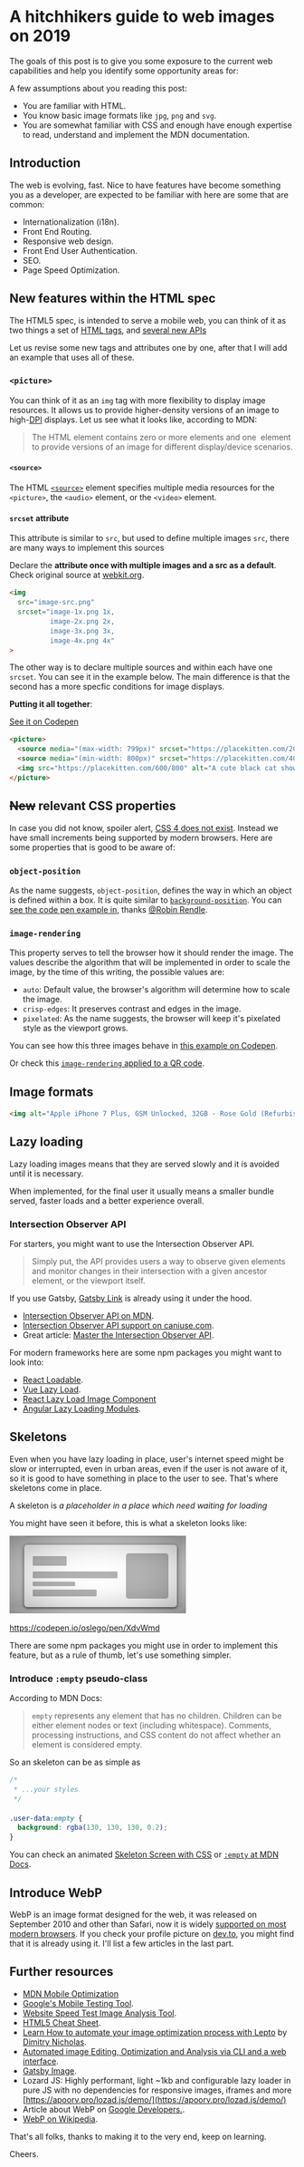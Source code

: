# A hitchhikers guide to web images on 2019

The goals of this post is to give you some exposure to the current web capabilities and help you identify some opportunity areas for:

A few assumptions about you reading this post: 

* You are familiar with HTML.
* You know basic image formats like `jpg`, `png` and `svg`.
* You are somewhat familiar with CSS and enough have enough expertise to read, understand and implement the MDN documentation.

## Introduction

The web is evolving, fast. Nice to have features have become something you as a developer, are expected to be familiar with here are some that are common:

 * Internationalization (i18n).
 * Front End Routing.
 * Responsive web design.
 * Front End User Authentication.
 * SEO.
 * Page Speed Optimization.

## New features within the HTML spec

The HTML5 spec, is intended to serve a mobile web, you can think of it as two things a set of [HTML tags](https://www.w3schools.com/html/html5_new_elements.asp), and [several new APIs](https://developer.mozilla.org/en-US/docs/Web/Guide/HTML/HTML5)


Let us revise some new tags and attributes one by one, after that I will add an example that uses all of these.

### `<picture>`

You can think of it as an `img` tag with more flexibility to display image resources. It allows us to provide higher-density versions of an image to high-[DPI](https://en.wikipedia.org/wiki/Dots_per_inch) displays. Let us see what it looks like, according to MDN:

>  The HTML <picture> element contains zero or more <source> elements and one <img> element to provide versions of an image for different display/device scenarios.

#### `<source>`

The HTML [`<source>`](https://developer.mozilla.org/en-US/docs/Web/HTML/Element/source#attr-srcset) element specifies multiple media resources for the `<picture>`, the `<audio>` element, or the `<video>` element.

#### `srcset` attribute

This attribute is similar to `src`, but used to define multiple images `src`, there are many ways to implement this sources

Declare the **attribute once with multiple images and a src as a default**. Check original source at [webkit.org](https://webkit.org/demos/srcset/). 

```HTML
<img 
  src="image-src.png" 
  srcset="image-1x.png 1x, 
          image-2x.png 2x,
          image-3x.png 3x, 
          image-4x.png 4x"
>
```

The other way is to declare multiple sources and within each have one `srcset`. You can see it in the example below. The main difference is that the second has a more specfic conditions for image displays.

**Putting it all together**:

[See it on Codepen](https://codepen.io/papapon/pen/EMOdWr?editors=1100)

```HTML
<picture>
  <source media="(max-width: 799px)" srcset="https://placekitten.com/200/300">
  <source media="(min-width: 800px)" srcset="https://placekitten.com/400/600">
  <img src="https://placekitten.com/600/800" alt="A cute black cat showing his love">
</picture>

```

## ~~New~~ relevant CSS properties

In case you did not know, spoiler alert, [CSS 4 does not exist](https://dev.to/olimpioadolfo/does-css4-exist-5ao4). Instead we have small increments being supported by modern browsers. Here are some properties that is good to be aware of:

### `object-position`

As the name suggests, `object-position`, defines the way in which an object is defined within a box. It is quite similar to [`background-position`](https://developer.mozilla.org/es/docs/Web/CSS/background-position). You can [see the code pen example in](https://codepen.io/robinrendle/pen/raGOOJ), thanks [@Robin Rendle](https://twitter.com/robinrendle).

### `image-rendering`

This property serves to tell the browser how it should render the image. The values describe the algorithm that will be implemented in order to scale the image, by the time of this writing, the possible values are:

* `auto`: Default value, the browser's algorithm will determine how to scale the image.  
* `crisp-edges`: It preserves contrast and edges in the image.
* `pixelated`: As the name suggests, the browser will keep it's pixelated style as the viewport grows.

You can see how this three images behave in [this example on Codepen](https://codepen.io/robinrendle/pen/XJPPMW).

Or check this [`image-rendering` applied to a QR code](https://codepen.io/robinrendle/pen/EaOJeq).

## Image formats

```HTML
<img alt="Apple iPhone 7 Plus, GSM Unlocked, 32GB - Rose Gold (Refurbished)" src="https://images-na.ssl-images-amazon.com/images/I/51gVm-dTdvL._AC_SY200_.jpg" class="product-image" height="200px" data-a-hires="https://images-na.ssl-images-amazon.com/images/I/51gVm-dTdvL._AC_SY400_.jpg">
```

## Lazy loading

Lazy loading images means that they are served slowly and it is avoided until it is necessary. 

When implemented, for the final user it usually means a smaller bundle served, faster loads and a better experience overall.

### Intersection Observer API

For starters, you might want to use the Intersection Observer API. 

> Simply put, the API provides users a way to observe given elements and monitor changes in their intersection with a given ancestor element, or the viewport itself.

If you use Gatsby, [Gatsby Link](https://www.gatsbyjs.org/docs/gatsby-link/) is already using it under the hood.

* [Intersection Observer API on MDN](https://developer.mozilla.org/es/docs/Web/API/Intersection_Observer_API).
* [Intersection Observer API support on caniuse.com](https://caniuse.com/#search=intersection).
* Great article: [Master the Intersection Observer API](https://www.hweaver.com/intersection-observer-single-page-navigation/).

For modern frameworks here are some npm packages you might want to look into:

* [React Loadable](https://github.com/jamiebuilds/react-loadable).
* [Vue Lazy Load](https://github.com/hilongjw/vue-lazyload).
* [React Lazy Load Image Component](https://github.com/Aljullu/react-lazy-load-image-component#readme)
* [Angular Lazy Loading Modules](https://angular.io/guide/lazy-loading-ngmodules).


## Skeletons

Even when you have lazy loading in place, user's internet speed might be slow or interrupted, even in urban areas, even if the user is not aware of it, so it is good to have something in place to the user to see. That's where skeletons come in place.

A skeleton is _a placeholder in a place which need waiting for loading_

You might have seen it before, this is what a skeleton looks like: 

![alt text](./img/skeleton_example.png "CSS skeleton example")

https://codepen.io/oslego/pen/XdvWmd

There are some npm packages you might use in order to implement this feature, but as a rule of thumb, let's use something simpler. 

### Introduce `:empty` pseudo-class

According to  MDN Docs:

> `empty` represents any element that has no children. Children can be either element nodes or text (including whitespace). Comments, processing instructions, and CSS content do not affect whether an element is considered empty.

So an skeleton can be as simple as

```CSS
/*
 * ...your styles
 */

.user-data:empty {
  background: rgba(130, 130, 130, 0.2); 
}
```

You can check an animated [Skeleton Screen with CSS](https://codepen.io/oslego/pen/XdvWmd) or [`:empty` at MDN Docs](https://developer.mozilla.org/en-US/docs/Web/CSS/:empty).

##  Introduce WebP

WebP is an image format designed for the web, it was released on September 2010 and other than Safari, now it is widely [supported on most modern browsers](https://caniuse.com/#search=webp). If you check your profile picture on [dev.to](dev.to/), you might find that it is already using it. I'll list a few articles in the last part.

## Further resources

 * [MDN Mobile Optimization](https://moz.com/learn/seo/mobile-optimization)
 * [Google's Mobile Testing Tool](https://search.google.com/test/mobile-friendly).
 * [Website Speed Test Image Analysis Tool](https://webspeedtest.cloudinary.com/).
 * [HTML5 Cheat Sheet](https://www.wpkube.com/html5-cheat-sheet/).
 * [Learn How to automate your image optimization process with Lepto](https://dev.to/dimitrinicolas/learn-how-to-automate-your-image-optimization-process-with-lepto-890?utm_source=additional_box&utm_medium=internal&utm_campaign=regular&booster_org=) by [Dimitry Nicholas](https://dev.to/dimitrinicolas).
 * [Automated image Editing, Optimization and Analysis via CLI and a web interface](https://github.com/leptojs/lepto).
 * [Gatsby Image](https://www.gatsbyjs.org/packages/gatsby-image/).
 * Lozard JS: Highly performant, light ~1kb and configurable lazy loader in pure JS with no dependencies for responsive images, iframes and more [https://apoorv.pro/lozad.js/demo/](https://apoorv.pro/lozad.js/demo/)
 * Article about WebP on [Google Developers.](https://developers.google.com/speed/webp/).
 * [WebP on Wikipedia](https://en.wikipedia.org/wiki/WebP).

That's all folks, thanks to making it to the very end, keep on learning. 

Cheers.
